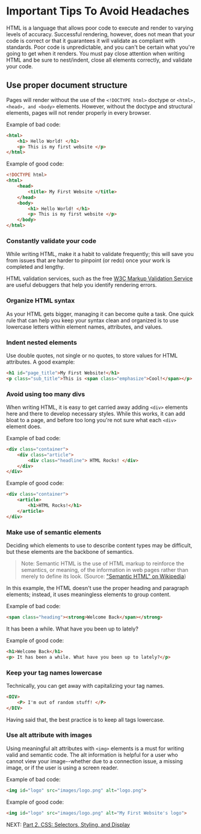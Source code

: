 # Important Tips To Avoid Headaches

HTML is a language that allows poor code to execute and render to varying levels of accuracy. Successful rendering, however, does not mean that your code is correct or that it guarantees it will validate as compliant with standards. Poor code is unpredictable, and you can't be certain what you're going to get when it renders. You must pay close attention when writing HTML and be sure to nest/indent, close all elements correctly, and validate your code.

## Use proper document structure

Pages will render without the use of the ```<!DOCTYPE html>``` doctype or ```<html>, <head>, and <body>``` elements. However, without the doctype and structural elements, pages will not render properly in every browser.

Example of bad code:

``` html
<html>
    <h1> Hello World! </h1>
    <p> This is my first website </p>
</html>
```

Example of good code:

``` html
<!DOCTYPE html>
<html>
    <head>
        <title> My First Website </title>
    </head>
    <body>
        <h1> Hello World! </h1>
        <p> This is my first website </p>
    </body>
</html>
```

### Constantly validate your code

While writing HTML, make it a habit to validate frequently; this will save you from issues that are harder to pinpoint (or redo) once your work is completed and lengthy.

HTML validation services, such as the free [W3C Markup Validation Service](https://validator.w3.org/) are useful debuggers that help you identify rendering errors.

### Organize HTML syntax

As your HTML gets bigger, managing it can become quite a task. One quick rule that can help you keep your syntax clean and organized is to use lowercase letters within element names, attributes, and values.

### Indent nested elements

Use double quotes, not single or no quotes, to store values for HTML attributes. A good example:

``` html
<h1 id="page_title">My First Website!</h1>
<p class="sub_title">This is <span class="emphasize">Cool!</span></p>
```

### Avoid using too many divs

When writing HTML, it is easy to get carried away adding ```<div>``` elements here and there to develop necessary styles. While this works, it can add bloat to a page, and before too long you're not sure what each ```<div>``` element does.

Example of bad code:

``` html
<div class="container">
    <div class="article">
        <div class="headline"> HTML Rocks! </div>
    </div>
</div>
```

Example of good code:

``` html
<div class="container">
    <article>
        <h1>HTML Rocks!</h1>
    </article>
</div>
```

### Make use of semantic elements

Deciding which elements to use to describe content types may be difficult, but these elements are the backbone of semantics.

> Note: Semantic HTML is the use of HTML markup to reinforce the semantics, or meaning, of the information in web pages rather than merely to define its look.
(Source: ["Semantic HTML" on Wikipedia](en.wikipedia.org/wiki/Semantic_HTML))

In this example, the HTML doesn't use the proper heading and paragraph elements; instead, it uses meaningless elements to group content.

Example of bad code:

``` html
<span class="heading"><strong>Welcome Back</span></strong>
```

It has been a while. What have you been up to lately?

Example of good code:

``` html
<h1>Welcome Back</h1>
<p> It has been a while. What have you been up to lately?</p>
```

### Keep your tag names lowercase

Technically, you can get away with capitalizing your tag names.

``` html
<DIV>
    <P> I'm out of random stuff! </P>
</DIV>
```

Having said that, the best practice is to keep all tags lowercase.

### Use alt attribute with images

Using meaningful alt attributes with `<img>` elements is a must for writing valid and semantic code. The alt information is helpful for a user who cannot view your image--whether due to a connection issue, a missing image, or if the user is using a screen reader.

Example of bad code:

``` html
<img id="logo" src="images/logo.png" alt="logo.png">
```

Example of good code:

``` html
<img id="logo" src="images/logo.png" alt="My First Website's logo">
```

NEXT: [Part 2. CSS: Selectors, Styling, and Display](Part%202.%20CSS%20%26%20CSS3)
